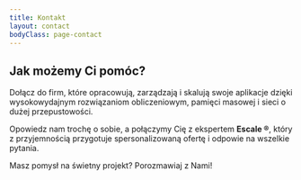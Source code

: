 ```yaml
---
title: Kontakt
layout: contact
bodyClass: page-contact
---
```


## Jak możemy Ci pomóc?

Dołącz do firm, które opracowują, zarządzają i skalują swoje aplikacje dzięki wysokowydajnym rozwiązaniom obliczeniowym, pamięci masowej i sieci o dużej przepustowości.

Opowiedz nam trochę o sobie, a połączymy Cię z ekspertem **Escale ®**, który z przyjemnością przygotuje spersonalizowaną ofertę i odpowie na wszelkie pytania.

Masz pomysł na świetny projekt? Porozmawiaj z Nami!
